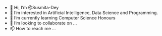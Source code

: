 - 👋 Hi, I’m @Susmita-Dey
- 👀 I’m interested in Artificial Intelligence, Data Science and Programming.
- 🌱 I’m currently learning Computer Science Honours
- 💞️ I’m looking to collaborate on ...
- 📫 How to reach me ...

<!---
Susmita-Dey/Susmita-Dey is a ✨ special ✨ repository because its `README.md` (this file) appears on your GitHub profile.
You can click the Preview link to take a look at your changes.
--->
